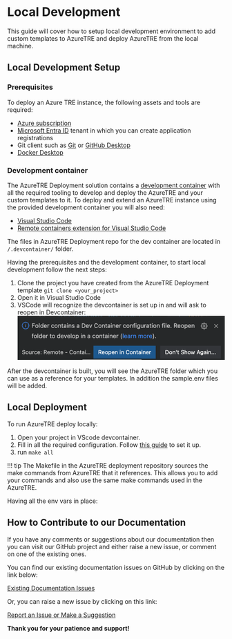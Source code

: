 # Local Development

This guide will cover how to setup local development environment to add custom templates to AzureTRE and deploy AzureTRE from the local machine.

## Local Development Setup

### Prerequisites

To deploy an Azure TRE instance, the following assets and tools are required:

* [Azure subscription](https://azure.microsoft.com)
* [Microsoft Entra ID](https://docs.microsoft.com/azure/active-directory/fundamentals/active-directory-whatis) tenant in which you can create application registrations
* Git client such as [Git](https://git-scm.com/) or [GitHub Desktop](https://desktop.github.com/)
* [Docker Desktop](https://www.docker.com/products/docker-desktop)

### Development container

The AzureTRE Deployment solution contains a [development container](https://code.visualstudio.com/docs/remote/containers) with all the required tooling to develop and deploy the AzureTRE and your custom templates to it. To deploy and extend an AzureTRE instance using the provided development container you will also need:

* [Visual Studio Code](https://code.visualstudio.com)
* [Remote containers extension for Visual Studio Code](https://marketplace.visualstudio.com/items?itemName=ms-vscode-remote.remote-containers)

The files in AzureTRE Deployment repo for the dev container are located in `/.devcontainer/` folder.

Having the prerequisites and the development container, to start local development follow the next steps:

1. Clone the project you have created from the AzureTRE Deployment template `git clone <your_project>`
1. Open it in Visual Studio Code
1. VSCode will recognize the devcontainer is set up in and will ask to reopen in Devcontainer:
    ![Open in devcontainer](../../assets/using-tre/reopen_in_devcontainer.png)

After the devcontainer is built, you will see the AzureTRE folder which you can use as a reference for your templates. In addition the sample.env files will be added.
## Local Deployment

To run AzureTRE  deploy locally:

1. Open your project in VScode devcontainer.
2. Fill in all the required configuration. Follow [this guide](https://github.com/microsoft/AzureTRE-Deployment#congiguration-setup) to set it up.
3. run `make all`

!!! tip
    The Makefile in the AzureTRE deployment repository sources the make commands from AzureTRE that it references. This allows you to add your commands and also use the same make commands used in the AzureTRE.


Having all the env vars in place:

## How to Contribute to our Documentation

If you have any comments or suggestions about our documentation then you can visit our GitHub project and either raise a new issue, or comment on one of the existing ones.

You can find our existing documentation issues on GitHub by clicking on the link below:

[Existing Documentation Issues](https://github.com/microsoft/AzureTRE/issues?q=is%3Aissue+is%3Aopen+label%3Adocumentation)

Or, you can raise a new issue by clicking on this link:

[Report an Issue or Make a Suggestion](https://github.com/microsoft/AzureTRE/issues/new/choose)

**Thank you for your patience and support!**

